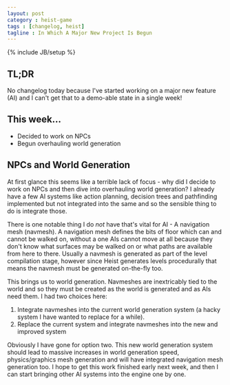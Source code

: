 ```yaml
---
layout: post
category : heist-game
tags : [changelog, heist]
tagline : In Which A Major New Project Is Begun
---
```

{% include JB/setup %}


## TL;DR

No changelog today because I've started working on a major new feature (AI) and I can't get that to a demo-able state in a single week!

## This week...

- Decided to work on NPCs
- Begun overhauling world generation

## NPCs and World Generation

At first glance this seems like a terrible lack of focus - why did I decide to work on NPCs and then dive into overhauling world generation? I already have a few AI systems like action planning, decision trees and pathfinding implemented but not integrated into the same and so the sensible thing to do is integrate those.

There is one notable thing I do *not* have that's vital for AI - A navigation mesh (navmesh). A navigation mesh defines the bits of floor which can and cannot be walked on, without a one AIs cannot move at all because they don't know what surfaces may be walked on or what paths are available from here to there. Usually a navmesh is generated as part of the level compilation stage, however since Heist generates levels procedurally that means the navmesh must be generated on-the-fly too.

This brings us to world generation. Navmeshes are inextricably tied to the world and so they must be created as the world is generated and as AIs need them. I had two choices here:

1. Integrate navmeshes into the current world generation system (a hacky system I have wanted to replace for a while).
2. Replace the current system and integrate navmeshes into the new and improved system

Obviously I have gone for option two. This new world generation system should lead to massive increases in world generation speed, physics/graphics mesh generation and will have integrated navigation mesh generation too. I hope to get this work finished early next week, and then I can start bringing other AI systems into the engine one by one.